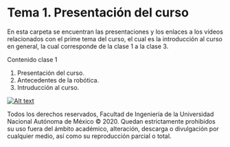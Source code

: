 # Tema 1. Presentación del curso

En esta carpeta se encuentran las presentaciones y los enlaces a los vídeos relacionados con el prime tema del curso, el cual es la introducción al curso en general, la cual corresponde de la clase 1 a la clase 3.

Contenido clase 1

 1. Presentación del curso.
 2. Antecedentes de la robótica.
 3. Intruducción al curso.
 
 [![Alt text](https://img.youtube.com/vi/_UVYZR9X658/0.jpg)](https://www.youtube.com/watch?v=_UVYZR9X658)


Todos los derechos reservados, Facultad de Ingeniería de la Universidad Nacional Autónoma de México © 2020. Quedan estrictamente prohibidos su uso fuera del ámbito académico, alteración, descarga o divulgación por cualquier medio, así como su reproducción parcial o total.

